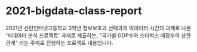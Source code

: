 # 2021-bigdata-class-report

2021년 선린인터넷고등학교 3학년 정보보호과 선택과목 빅데이터 시간의 과제로 나온 '빅데이터 분석 프로젝트' 과제로 제출하는, "국가별 GDP수와 스타벅스 매장수의 상관관계" 라는 주제로 진행하는 프로젝트 내용입니다.
